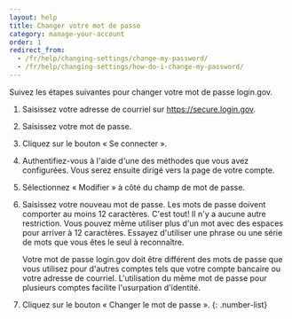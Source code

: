 ```yaml
---
layout: help
title: Changer votre mot de passe
category: manage-your-account
order: 1
redirect_from:
  - /fr/help/changing-settings/change-my-password/
  - /fr/help/changing-settings/how-do-i-change-my-password/
---
```


Suivez les étapes suivantes pour changer votre mot de passe login.gov.

1. Saisissez votre adresse de courriel sur https://secure.login.gov.
1. Saisissez votre mot de passe.
1. Cliquez sur le bouton « Se connecter ».
1. Authentifiez-vous à l'aide d'une des méthodes que vous avez configurées. Vous serez ensuite dirigé vers la page de votre compte.
1. Sélectionnez « Modifier » à côté du champ de mot de passe.
1. Saisissez votre nouveau mot de passe.
   Les mots de passe doivent comporter au moins 12 caractères. C'est tout! Il n'y a aucune autre restriction. Vous pouvez même utiliser plus d'un mot avec des espaces pour arriver à 12 caractères. Essayez d'utiliser une phrase ou une série de mots que vous êtes le seul à reconnaître.

   Votre mot de passe login.gov doit être différent des mots de passe que vous utilisez pour d'autres comptes tels que votre compte bancaire ou votre adresse de courriel. L'utilisation du même mot de passe pour plusieurs comptes facilite l'usurpation d'identité.

1. Cliquez sur le bouton « Changer le mot de passe ».
{: .number-list}

